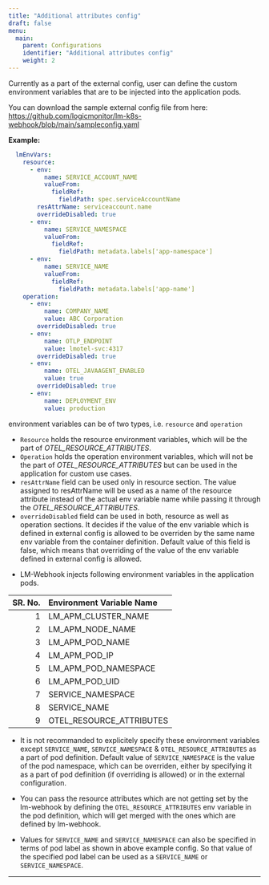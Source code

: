 ```yaml
---
title: "Additional attributes config"
draft: false
menu:
  main:
    parent: Configurations
    identifier: "Additional attributes config"
    weight: 2
---
```


Currently as a part of the external config, user can define the custom environment variables that are to be injected into the application pods.

You can download the sample external config file from here: https://github.com/logicmonitor/lm-k8s-webhook/blob/main/sampleconfig.yaml

**Example:**
```yaml
  lmEnvVars:
    resource:
      - env: 
          name: SERVICE_ACCOUNT_NAME
          valueFrom:
            fieldRef:
              fieldPath: spec.serviceAccountName
        resAttrName: serviceaccount.name
        overrideDisabled: true
      - env:
          name: SERVICE_NAMESPACE
          valueFrom:
            fieldRef:
              fieldPath: metadata.labels['app-namespace']
      - env:
          name: SERVICE_NAME
          valueFrom:
            fieldRef:
              fieldPath: metadata.labels['app-name']
    operation:
      - env:
          name: COMPANY_NAME
          value: ABC Corporation
        overrideDisabled: true 
      - env:
          name: OTLP_ENDPOINT
          value: lmotel-svc:4317
        overrideDisabled: true 
      - env:
          name: OTEL_JAVAAGENT_ENABLED
          value: true
        overrideDisabled: true
      - env:
          name: DEPLOYMENT_ENV
          value: production
```

environment variables can be of two types, i.e. `resource` and `operation`
- `Resource` holds the resource environment variables, which will be the part of _OTEL_RESOURCE_ATTRIBUTES_.
- `Operation` holds the operation environment variables, which will not be the part of _OTEL_RESOURCE_ATTRIBUTES_ but can be used in the application for custom use cases.
- `resAttrName` field can be used only in resource section. The value assigned to resAttrName will be used as a name of the resource attribute instead of the actual env variable name while passing it through the _OTEL_RESOURCE_ATTRIBUTES_.
- `overrideDisabled` field can be used in both, resource as well as operation sections. It decides if the value of the env variable which is defined in external config is allowed to be overriden by the same name env variable from the container definition. Default value of this field is false, which means that overriding of the value of the env variable defined in external config is allowed.

* LM-Webhook injects following environment variables in the application pods. 

| SR. No. | Environment Variable Name | 
| ---: | :--- | 
| 1 | LM_APM_CLUSTER_NAME | 
| 2 | LM_APM_NODE_NAME |
| 3 | LM_APM_POD_NAME |
| 4 | LM_APM_POD_IP | 
| 5 | LM_APM_POD_NAMESPACE | 
| 6 | LM_APM_POD_UID | 
| 7 | SERVICE_NAMESPACE | 
| 8 | SERVICE_NAME |
| 9 | OTEL_RESOURCE_ATTRIBUTES | 

* It is not recommanded to explicitely specify these environment variables except `SERVICE_NAME`, `SERVICE_NAMESPACE` & `OTEL_RESOURCE_ATTRIBUTES` as a part of pod definition. 
Default value of `SERVICE_NAMESPACE` is the value of the pod namespace, which can be overriden, either by specifying it as a part of pod definition (if overriding is allowed) or in the external configuration. 

* You can pass the resource attributes which are not getting set by the lm-webhook by defining the `OTEL_RESOURCE_ATTRIBUTES` env variable in the pod definition, which will get merged with the ones which are defined by lm-webhook.

* Values for `SERVICE_NAME` and `SERVICE_NAMESPACE` can also be specified in terms of pod label as shown in above example config. So that value of the specified pod label can be used as a `SERVICE_NAME` or `SERVICE_NAMESPACE`.
---